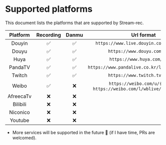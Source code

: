 # Supported platforms

This document lists the platforms that are supported by Stream-rec.

| Platform  | Recording | Danmu |                                Url format                                 |
| :-------: | :-------: | :---: | :-----------------------------------------------------------------------: |
|  Douyin   |    ✅     |  ✅   |                 `https://www.live.douyin.com/{douyinId}`                  |
|   Douyu   |    ✅     |  ✅   |                      `https://www.douyu.com/{room}`                       |
|   Huya    |    ✅     |  ✅   |                       `https://www.huya.com/{room}`                       |
|  PandaTV  |    ✅     |  ✅   |              `https://www.pandalive.co.kr/live/play/{room}`               |
|  Twitch   |    ✅     |  ✅   |                      `https://www.twitch.tv/{room}`                       |
|   Weibo   |    ✅     |  ❌   | `https://weibo.com/u/{uid}` or `https://weibo.com/l/wblive/p/show/{room}` |
| AfreecaTv |    ❌     |  ❌   |                                                                           |
| Bilibili  |    ❌     |  ❌   |                                                                           |
| Niconico  |    ❌     |  ❌   |                                                                           |
|  Youtube  |    ❌     |  ❌   |                                                                           |

- More services will be supported in the future :tada: (if I have time, PRs are welcomed).

